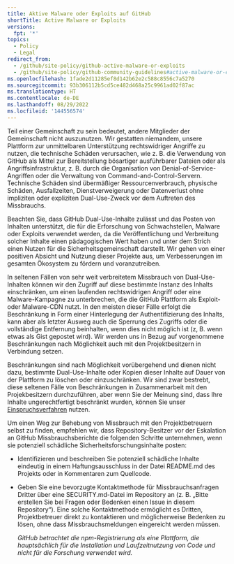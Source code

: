 ```yaml
---
title: Aktive Malware oder Exploits auf GitHub
shortTitle: Active Malware or Exploits
versions:
  fpt: '*'
topics:
  - Policy
  - Legal
redirect_from:
  - /github/site-policy/github-active-malware-or-exploits
  - /github/site-policy/github-community-guidelines#active-malware-or-exploits
ms.openlocfilehash: 1fade2d11285ef8d142b62e2c588c8556c7a5270
ms.sourcegitcommit: 93b306112b5cd5ce482d468a25c9961ad02f87ac
ms.translationtype: HT
ms.contentlocale: de-DE
ms.lasthandoff: 08/29/2022
ms.locfileid: '144556574'
---
```

Teil einer Gemeinschaft zu sein bedeutet, andere Mitglieder der Gemeinschaft nicht auszunutzen. Wir gestatten niemandem, unsere Plattform zur unmittelbaren Unterstützung rechtswidriger Angriffe zu nutzen, die technische Schäden verursachen, wie z. B. die Verwendung von GitHub als Mittel zur Bereitstellung bösartiger ausführbarer Dateien oder als Angriffsinfrastruktur, z. B. durch die Organisation von Denial-of-Service-Angriffen oder die Verwaltung von Command-and-Control-Servern. Technische Schäden sind übermäßiger Ressourcenverbrauch, physische Schäden, Ausfallzeiten, Dienstverweigerung oder Datenverlust ohne impliziten oder expliziten Dual-Use-Zweck vor dem Auftreten des Missbrauchs.

  Beachten Sie, dass GitHub Dual-Use-Inhalte zulässt und das Posten von Inhalten unterstützt, die für die Erforschung von Schwachstellen, Malware oder Exploits verwendet werden, da die Veröffentlichung und Verbreitung solcher Inhalte einen pädagogischen Wert haben und unter dem Strich einen Nutzen für die Sicherheitsgemeinschaft darstellt. Wir gehen von einer positiven Absicht und Nutzung dieser Projekte aus, um Verbesserungen im gesamten Ökosystem zu fördern und voranzutreiben. 

  In seltenen Fällen von sehr weit verbreitetem Missbrauch von Dual-Use-Inhalten können wir den Zugriff auf diese bestimmte Instanz des Inhalts einschränken, um einen laufenden rechtswidrigen Angriff oder eine Malware-Kampagne zu unterbrechen, die die GitHub Plattform als Exploit- oder Malware-CDN nutzt. In den meisten dieser Fälle erfolgt die Beschränkung in Form einer Hinterlegung der Authentifizierung des Inhalts, kann aber als letzter Ausweg auch die Sperrung des Zugriffs oder die vollständige Entfernung beinhalten, wenn dies nicht möglich ist (z, B. wenn etwas als Gist gepostet wird). Wir werden uns in Bezug auf vorgenommene Beschränkungen nach Möglichkeit auch mit den Projektbesitzern in Verbindung setzen. 

  Beschränkungen sind nach Möglichkeit vorübergehend und dienen nicht dazu, bestimmte Dual-Use-Inhalte oder Kopien dieser Inhalte auf Dauer von der Plattform zu löschen oder einzuschränken. Wir sind zwar bestrebt, diese seltenen Fälle von Beschränkungen in Zusammenarbeit mit den Projekbesitzern durchzuführen, aber wenn Sie der Meinung sind, dass Ihre Inhalte ungerechtfertigt beschränkt wurden, können Sie unser [Einspruchsverfahren](/site-policy/acceptable-use-policies/github-appeal-and-reinstatement) nutzen.

  Um einen Weg zur Behebung von Missbrauch mit den Projektbetreuern selbst zu finden, empfehlen wir, dass Repository-Besitzer vor der Eskalation an GitHub Missbrauchsberichte die folgenden Schritte unternehmen, wenn sie potenziell schädliche Sicherheitsforschungsinhalte posten:

* Identifizieren und beschreiben Sie potenziell schädliche Inhalte eindeutig in einem Haftungsausschluss in der Datei README.md des Projekts oder in Kommentaren zum Quellcode.
* Geben Sie eine bevorzugte Kontaktmethode für Missbrauchsanfragen Dritter über eine SECURITY.md-Datei im Repository an (z. B. „Bitte erstellen Sie bei Fragen oder Bedenken einen Issue in diesem Repository“). Eine solche Kontaktmethode ermöglicht es Dritten, Projektbetreuer direkt zu kontaktieren und möglicherweise Bedenken zu lösen, ohne dass Missbrauchsmeldungen eingereicht werden müssen.

  *GitHub betrachtet die npm-Registrierung als eine Plattform, die hauptsächlich für die Installation und Laufzeitnutzung von Code und nicht für die Forschung verwendet wird.*
